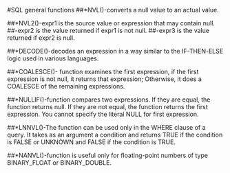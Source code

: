 #SQL general functions 
 ##*NVL()-converts a null value to an actual value.

 ##*NVL2()-expr1 is the source value or expression that may contain null.
##-expr2 is the value returned if expr1 is not null.
##-expr3 is the value returned if expr2 is null.

 ##*DECODE()-decodes an expression in a way similar to the IF-THEN-ELSE logic used in various languages.

 ##*COALESCE()- function examines the first expression, if the first expression is not null, it returns that expression; Otherwise, it does a COALESCE of the remaining expressions.
 
 ##*NULLIF()-function compares two expressions. If they are equal, the function returns null. If they are not equal, the function returns the first expression. You cannot specify the literal NULL for first expression. 
 
 ##*LNNVL()-The function can be used only in the WHERE clause of a query. It takes as an argument a condition and returns TRUE if the condition is FALSE or UNKNOWN and FALSE if the condition is TRUE. 
 
 ##*NANVL()-function is useful only for floating-point numbers of type BINARY_FLOAT or BINARY_DOUBLE.